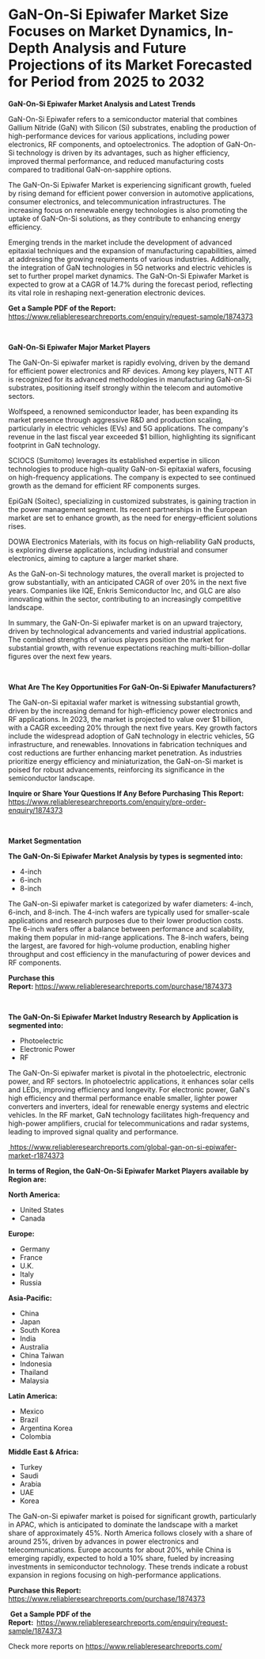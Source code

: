 <p><h1>GaN-On-Si Epiwafer Market Size Focuses on Market Dynamics, In-Depth Analysis and Future Projections of its Market Forecasted for Period from 2025 to 2032</h1></p><p><strong>GaN-On-Si Epiwafer Market Analysis and Latest Trends</strong></p>
<p><p>GaN-On-Si Epiwafer refers to a semiconductor material that combines Gallium Nitride (GaN) with Silicon (Si) substrates, enabling the production of high-performance devices for various applications, including power electronics, RF components, and optoelectronics. The adoption of GaN-On-Si technology is driven by its advantages, such as higher efficiency, improved thermal performance, and reduced manufacturing costs compared to traditional GaN-on-sapphire options.</p><p>The GaN-On-Si Epiwafer Market is experiencing significant growth, fueled by rising demand for efficient power conversion in automotive applications, consumer electronics, and telecommunication infrastructures. The increasing focus on renewable energy technologies is also promoting the uptake of GaN-On-Si solutions, as they contribute to enhancing energy efficiency. </p><p>Emerging trends in the market include the development of advanced epitaxial techniques and the expansion of manufacturing capabilities, aimed at addressing the growing requirements of various industries. Additionally, the integration of GaN technologies in 5G networks and electric vehicles is set to further propel market dynamics. The GaN-On-Si Epiwafer Market is expected to grow at a CAGR of 14.7% during the forecast period, reflecting its vital role in reshaping next-generation electronic devices.</p></p>
<p><strong>Get a Sample PDF of the Report:&nbsp;</strong> <a href="https://www.reliableresearchreports.com/enquiry/request-sample/1874373?utm_campaign=3084&utm_medium=2&utm_source=Github&utm_content=ia&utm_term=07042025&utm_id=gan-on-si-epiwafer">https://www.reliableresearchreports.com/enquiry/request-sample/1874373</a></p>
<p>&nbsp;</p>
<p><strong>GaN-On-Si Epiwafer Major Market Players</strong></p>
<p><p>The GaN-On-Si epiwafer market is rapidly evolving, driven by the demand for efficient power electronics and RF devices. Among key players, NTT AT is recognized for its advanced methodologies in manufacturing GaN-on-Si substrates, positioning itself strongly within the telecom and automotive sectors.</p><p>Wolfspeed, a renowned semiconductor leader, has been expanding its market presence through aggressive R&D and production scaling, particularly in electric vehicles (EVs) and 5G applications. The company's revenue in the last fiscal year exceeded $1 billion, highlighting its significant footprint in GaN technology. </p><p>SCIOCS (Sumitomo) leverages its established expertise in silicon technologies to produce high-quality GaN-on-Si epitaxial wafers, focusing on high-frequency applications. The company is expected to see continued growth as the demand for efficient RF components surges.</p><p>EpiGaN (Soitec), specializing in customized substrates, is gaining traction in the power management segment. Its recent partnerships in the European market are set to enhance growth, as the need for energy-efficient solutions rises.</p><p>DOWA Electronics Materials, with its focus on high-reliability GaN products, is exploring diverse applications, including industrial and consumer electronics, aiming to capture a larger market share.</p><p>As the GaN-on-Si technology matures, the overall market is projected to grow substantially, with an anticipated CAGR of over 20% in the next five years. Companies like IQE, Enkris Semiconductor Inc, and GLC are also innovating within the sector, contributing to an increasingly competitive landscape.</p><p>In summary, the GaN-On-Si epiwafer market is on an upward trajectory, driven by technological advancements and varied industrial applications. The combined strengths of various players position the market for substantial growth, with revenue expectations reaching multi-billion-dollar figures over the next few years.</p></p>
<p>&nbsp;</p>
<p><strong>What Are The Key Opportunities For GaN-On-Si Epiwafer Manufacturers?</strong></p>
<p><p>The GaN-on-Si epitaxial wafer market is witnessing substantial growth, driven by the increasing demand for high-efficiency power electronics and RF applications. In 2023, the market is projected to value over $1 billion, with a CAGR exceeding 20% through the next five years. Key growth factors include the widespread adoption of GaN technology in electric vehicles, 5G infrastructure, and renewables. Innovations in fabrication techniques and cost reductions are further enhancing market penetration. As industries prioritize energy efficiency and miniaturization, the GaN-on-Si market is poised for robust advancements, reinforcing its significance in the semiconductor landscape.</p></p>
<p><strong>Inquire or Share Your Questions If Any Before Purchasing This Report:</strong> <a href="https://www.reliableresearchreports.com/enquiry/pre-order-enquiry/1874373?utm_campaign=3084&utm_medium=2&utm_source=Github&utm_content=ia&utm_term=07042025&utm_id=gan-on-si-epiwafer">https://www.reliableresearchreports.com/enquiry/pre-order-enquiry/1874373</a></p>
<p>&nbsp;</p>
<p><strong>Market Segmentation</strong></p>
<p><strong>The GaN-On-Si Epiwafer Market Analysis by types is segmented into:</strong></p>
<p><ul><li>4-inch</li><li>6-inch</li><li>8-inch</li></ul></p>
<p><p>The GaN-on-Si epiwafer market is categorized by wafer diameters: 4-inch, 6-inch, and 8-inch. The 4-inch wafers are typically used for smaller-scale applications and research purposes due to their lower production costs. The 6-inch wafers offer a balance between performance and scalability, making them popular in mid-range applications. The 8-inch wafers, being the largest, are favored for high-volume production, enabling higher throughput and cost efficiency in the manufacturing of power devices and RF components.</p></p>
<p><strong>Purchase this Report:&nbsp;</strong><a href="https://www.reliableresearchreports.com/purchase/1874373?utm_campaign=3084&utm_medium=2&utm_source=Github&utm_content=ia&utm_term=07042025&utm_id=gan-on-si-epiwafer">https://www.reliableresearchreports.com/purchase/1874373</a></p>
<p>&nbsp;</p>
<p><strong>The GaN-On-Si Epiwafer Market Industry Research by Application is segmented into:</strong></p>
<p><ul><li>Photoelectric</li><li>Electronic Power</li><li>RF</li></ul></p>
<p><p>The GaN-On-Si epiwafer market is pivotal in the photoelectric, electronic power, and RF sectors. In photoelectric applications, it enhances solar cells and LEDs, improving efficiency and longevity. For electronic power, GaN's high efficiency and thermal performance enable smaller, lighter power converters and inverters, ideal for renewable energy systems and electric vehicles. In the RF market, GaN technology facilitates high-frequency and high-power amplifiers, crucial for telecommunications and radar systems, leading to improved signal quality and performance.</p></p>
<p><a href="https://www.reliableresearchreports.com/global-gan-on-si-epiwafer-market-r1874373?utm_campaign=3084&utm_medium=2&utm_source=Github&utm_content=ia&utm_term=07042025&utm_id=gan-on-si-epiwafer">&nbsp;https://www.reliableresearchreports.com/global-gan-on-si-epiwafer-market-r1874373</a></p>
<p><strong>In terms of Region, the GaN-On-Si Epiwafer Market Players available by Region are:</strong></p>
<p>
    <p> <strong> North America: </strong>
        <ul>
            <li>United States</li>
            <li>Canada</li>
        </ul>
        </p> 
    <p> <strong> Europe: </strong>
        <ul>
            <li>Germany</li>
            <li>France</li>
            <li>U.K.</li>
            <li>Italy</li>
            <li>Russia</li>
        </ul>
        </p> 
    <p> <strong> Asia-Pacific: </strong>
        <ul>
            <li>China</li>
            <li>Japan</li>
            <li>South Korea</li>
            <li>India</li>
            <li>Australia</li>
            <li>China Taiwan</li>
            <li>Indonesia</li>
            <li>Thailand</li>
            <li>Malaysia</li>
        </ul>
        </p> 
    <p> <strong> Latin America: </strong>
        <ul>
            <li>Mexico</li>
            <li>Brazil</li>
            <li>Argentina Korea</li>
            <li>Colombia</li>
        </ul>
        </p> 
    <p> <strong> Middle East & Africa: </strong>
        <ul>
            <li>Turkey</li>
            <li>Saudi</li>
            <li>Arabia</li>
            <li>UAE</li>
            <li>Korea</li>
        </ul>
    </p>
    </p>
<p><p>The GaN-on-Si epiwafer market is poised for significant growth, particularly in APAC, which is anticipated to dominate the landscape with a market share of approximately 45%. North America follows closely with a share of around 25%, driven by advances in power electronics and telecommunications. Europe accounts for about 20%, while China is emerging rapidly, expected to hold a 10% share, fueled by increasing investments in semiconductor technology. These trends indicate a robust expansion in regions focusing on high-performance applications.</p></p>
<p><strong>Purchase this Report: </strong><a href="https://www.reliableresearchreports.com/purchase/1874373?utm_campaign=3084&utm_medium=2&utm_source=Github&utm_content=ia&utm_term=07042025&utm_id=gan-on-si-epiwafer">https://www.reliableresearchreports.com/purchase/1874373</a></p>
<p>&nbsp;<strong>Get a Sample PDF of the Report:&nbsp;&nbsp;</strong><a href="https://www.reliableresearchreports.com/enquiry/request-sample/1874373?utm_campaign=3084&utm_medium=2&utm_source=Github&utm_content=ia&utm_term=07042025&utm_id=gan-on-si-epiwafer">https://www.reliableresearchreports.com/enquiry/request-sample/1874373</a></p>
<p><strong></strong></p>
<p>Check more reports on <a href="https://www.reliableresearchreports.com/?utm_campaign=3084&utm_medium=2&utm_source=Github&utm_content=ia&utm_term=07042025&utm_id=gan-on-si-epiwafer">https://www.reliableresearchreports.com/</a></p>